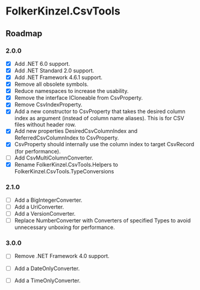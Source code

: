 ﻿# FolkerKinzel.CsvTools
## Roadmap

### 2.0.0
- [x] Add .NET 6.0 support.
- [x] Add .NET Standard 2.0 support.
- [x] Add .NET Framework 4.6.1 support.
- [x] Remove all obsolete symbols.
- [x] Reduce namespaces to increase the usability.
- [x] Remove the interface ICloneable from CsvProperty.
- [x] Remove CsvIndexProperty.
- [x] Add a new constructor to CsvProperty that takes the desired column index as argument (instead of
column name aliases). This is for CSV files without header row.
- [x] Add new properties DesiredCsvColumnIndex and ReferredCsvColumnIndex to CsvProperty.
- [x] CsvProperty should internally use the column index to target CsvRecord (for performance).
- [ ] Add CsvMultiColumnConverter.
- [x] Rename FolkerKinzel.CsvTools.Helpers to FolkerKinzel.CsvTools.TypeConversions

### 2.1.0
- [ ] Add a BigIntegerConverter.
- [ ] Add a UriConverter.
- [ ] Add a VersionConverter.
- [ ] Replace NumberConverter<T> with Converters of specified Types to avoid unnecessary unboxing for performance.

### 3.0.0
- [ ] Remove .NET Framework 4.0 support.
- [ ] Add a DateOnlyConverter.
- [ ] Add a TimeOnlyConverter.

